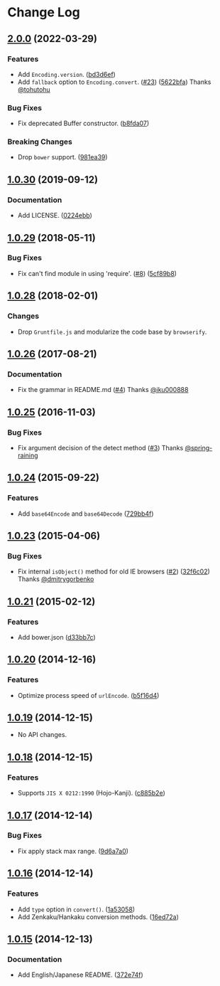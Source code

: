 # Change Log

## [2.0.0](https://github.com/polygonplanet/encoding.js/compare/1.0.30...2.0.0) (2022-03-29)

### Features

* Add `Encoding.version`. ([bd3d6ef](https://github.com/polygonplanet/encoding.js/commit/bd3d6ef511a17c2d9671453e6c93618dae7ae9db))
* Add `fallback` option to `Encoding.convert`. ([#23](https://github.com/polygonplanet/encoding.js/pull/23)) ([5622bfa](https://github.com/polygonplanet/encoding.js/commit/5622bfa4b2ee3981d664315b743094fcfd4d01a0))  Thanks [@tohutohu](https://github.com/tohutohu)

### Bug Fixes

* Fix deprecated Buffer constructor. ([b8fda07](https://github.com/polygonplanet/encoding.js/commit/b8fda07f6957f9197210fcda196cb2d6cc28e7a1))

### Breaking Changes

* Drop `bower` support. ([981ea39](https://github.com/polygonplanet/encoding.js/commit/981ea3947021faa87e12774e0786c6b13fe09124))

## [1.0.30](https://github.com/polygonplanet/encoding.js/compare/1.0.29...1.0.30) (2019-09-12)

### Documentation

* Add LICENSE. ([0224ebb](https://github.com/polygonplanet/encoding.js/commit/0224ebb620ae4058064f80ec3ec5898181595abe))

## [1.0.29](https://github.com/polygonplanet/encoding.js/compare/1.0.28...1.0.29) (2018-05-11)

### Bug Fixes

* Fix can't find module in using 'require'. ([#8](https://github.com/polygonplanet/encoding.js/issues/8)) ([5cf89b8](https://github.com/polygonplanet/encoding.js/commit/5cf89b85758d2466fd52a9690eed27ebaeba1e5e))

## [1.0.28](https://github.com/polygonplanet/encoding.js/compare/1.0.26...1.0.28) (2018-02-01)

### Changes

* Drop `Gruntfile.js` and modularize the code base by `browserify`.

## [1.0.26](https://github.com/polygonplanet/encoding.js/compare/1.0.25...1.0.26) (2017-08-21)

### Documentation

* Fix the grammar in README.md ([#4](https://github.com/polygonplanet/encoding.js/pull/4)) Thanks [@iku000888](https://github.com/iku000888)

## [1.0.25](https://github.com/polygonplanet/encoding.js/compare/1.0.24...1.0.25) (2016-11-03)

### Bug Fixes

* Fix argument decision of the detect method ([#3](https://github.com/polygonplanet/encoding.js/pull/3)) Thanks [@spring-raining](https://github.com/spring-raining)

## [1.0.24](https://github.com/polygonplanet/encoding.js/compare/1.0.23...1.0.24) (2015-09-22)

### Features

* Add `base64Encode` and `base64Decode` ([729bb4f](https://github.com/polygonplanet/encoding.js/commit/729bb4fac63dbfbea8dedefe874270ae5d6c2e21))

## [1.0.23](https://github.com/polygonplanet/encoding.js/compare/1.0.21...1.0.23) (2015-04-06)

### Bug Fixes

* Fix internal `isObject()` method for old IE browsers ([#2](https://github.com/polygonplanet/encoding.js/pull/2)) ([32f6c02](https://github.com/polygonplanet/encoding.js/commit/32f6c02e290a36deb158357ddd1ebe34601cb4ea)) Thanks [@dmitrygorbenko](https://github.com/dmitrygorbenko)

## [1.0.21](https://github.com/polygonplanet/encoding.js/compare/1.0.20...1.0.21) (2015-02-12)

### Features

* Add bower.json ([d33bb7c](https://github.com/polygonplanet/encoding.js/commit/d33bb7c225e8e5c53100b6776a8c1d63b7a807e6))

## [1.0.20](https://github.com/polygonplanet/encoding.js/compare/1.0.19...1.0.20) (2014-12-16)

### Features

* Optimize process speed of `urlEncode`. ([b5f16d4](https://github.com/polygonplanet/encoding.js/commit/b5f16d4bb413705a4106030211cea8de4902c096))

## [1.0.19](https://github.com/polygonplanet/encoding.js/compare/1.0.18...1.0.19) (2014-12-15)

* No API changes.

## [1.0.18](https://github.com/polygonplanet/encoding.js/compare/1.0.17...1.0.18) (2014-12-15)

### Features

* Supports `JIS X 0212:1990` (Hojo-Kanji). ([c885b2e](https://github.com/polygonplanet/encoding.js/commit/c885b2e9b1e208538d1aa56362841a49a13221dc))

## [1.0.17](https://github.com/polygonplanet/encoding.js/compare/1.0.16...1.0.17) (2014-12-14)

### Bug Fixes

* Fix apply stack max range. ([9d6a7a0](https://github.com/polygonplanet/encoding.js/commit/9d6a7a0a3a59907799632e3e29cc39f1065978a4))

## [1.0.16](https://github.com/polygonplanet/encoding.js/compare/1.0.15...1.0.16) (2014-12-14)

### Features

* Add `type` option in `convert()`. ([1a53058](https://github.com/polygonplanet/encoding.js/commit/1a530580f3d1d26ef3bb05d15f52c08f70339b39))
* Add Zenkaku/Hankaku conversion methods. ([16ed72a](https://github.com/polygonplanet/encoding.js/commit/16ed72a1a3d315ea707a04dcb67614309b523fc4))

## [1.0.15](https://github.com/polygonplanet/encoding.js/compare/1.0.14...1.0.15) (2014-12-13)

### Documentation

* Add English/Japanese README. ([372e74f](https://github.com/polygonplanet/encoding.js/commit/372e74f82514c3fc4f07876bcd46d0fc4b2e59db))
